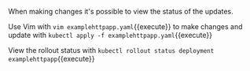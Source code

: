 When making changes it's possible to view the status of the updates.

Use Vim with `vim examplehttpapp.yaml`{{execute}} to make changes and update with `kubectl apply -f examplehttpapp.yaml`{{execute}}

View the rollout status with `kubectl rollout status deployment examplehttpapp`{{execute}}
